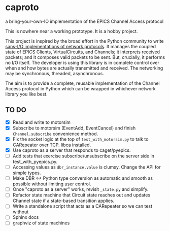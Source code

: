 # caproto

a bring-your-own-IO implementation of the EPICS Channel Access protocol

This is nowhere near a working prototype. It is a hobby project.

This project is inspired by the broad effort in the Python community to write
[sans-I/O implementations of network protocols](http://sans-io.readthedocs.io/).
It manages the coupled state of EPICS Clients, VirtualCircuits, and Channels; it
interprets received packets; and it composes valid packets to be sent. But,
crucially, it performs no I/O itself. The developer is using this library is
in complete control over when and how bytes are actually transmitted and
received. The networking may be synchronous, threaded, asynchronous.

The aim is to provide a complete, reusable implementation of the Channel Access
protocol in Python which can be wrapped in whichever network library you like
best.

## TO DO

* [x] Read and write to motorsim
* [x] Subscribe to motorsim (EventAdd, EventCancel) and finish
  ``Channel.subscribe`` convenience method.
* [x] Fix the socket logic at the top of `test_with_motorsim.py` to talk to
  CARepeater over TCP.
  libca installed.
* [x] Use caproto as a server that responds to caget/pyepics.
* [ ] Add tests that exercise subscribe/unsubscribe on the server side in
  test_with_pyepics.py.
* [ ] Accessing values as ``dbr_instance.value`` is clumsy. Change the API for
  simple types.
* [ ] Make DBR <-> Python type conversion as automatic and smooth as possible
  without limiting user control.
* [ ] Once "caproto as a server" works, revisit `_state.py` and simplify.
* [ ] Refactor state machine that Circuit state reaches out and updates Channel
  state if a state-based transition applies.
* [ ] Write a standalone script that acts as a CARepeater so we can test without
* [ ] Sphinx docs
* [ ] graphviz of state machines

